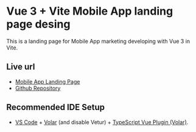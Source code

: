 # Vue 3 + Vite Mobile App landing page desing

This is a landing page for Mobile App marketing developing with Vue 3 in Vite.

## Live url
- [Mobile App Landing Page](https://banjir-ahammad.com/vue/mobapplp/)
- [Github Repository ](https://github.com/banjirahammad/mobapplp)


## Recommended IDE Setup
- [VS Code](https://code.visualstudio.com/) + [Volar](https://marketplace.visualstudio.com/items?itemName=Vue.volar) (and disable Vetur) + [TypeScript Vue Plugin (Volar)](https://marketplace.visualstudio.com/items?itemName=Vue.vscode-typescript-vue-plugin).
